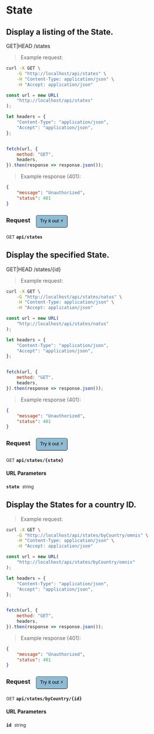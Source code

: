 # State


## Display a listing of the State.


GET|HEAD /states

> Example request:

```bash
curl -X GET \
    -G "http://localhost/api/states" \
    -H "Content-Type: application/json" \
    -H "Accept: application/json"
```

```javascript
const url = new URL(
    "http://localhost/api/states"
);

let headers = {
    "Content-Type": "application/json",
    "Accept": "application/json",
};


fetch(url, {
    method: "GET",
    headers,
}).then(response => response.json());
```


> Example response (401):

```json
{
    "message": "Unauthorized",
    "status": 401
}
```
<div id="execution-results-GETapi-states" hidden>
    <blockquote>Received response<span id="execution-response-status-GETapi-states"></span>:</blockquote>
    <pre class="json"><code id="execution-response-content-GETapi-states"></code></pre>
</div>
<div id="execution-error-GETapi-states" hidden>
    <blockquote>Request failed with error:</blockquote>
    <pre><code id="execution-error-message-GETapi-states"></code></pre>
</div>
<form id="form-GETapi-states" data-method="GET" data-path="api/states" data-authed="0" data-hasfiles="0" data-headers='{"Content-Type":"application\/json","Accept":"application\/json"}' onsubmit="event.preventDefault(); executeTryOut('GETapi-states', this);">
<h3>
    Request&nbsp;&nbsp;&nbsp;
        <button type="button" style="background-color: #8fbcd4; padding: 5px 10px; border-radius: 5px; border-width: thin;" id="btn-tryout-GETapi-states" onclick="tryItOut('GETapi-states');">Try it out ⚡</button>
    <button type="button" style="background-color: #c97a7e; padding: 5px 10px; border-radius: 5px; border-width: thin;" id="btn-canceltryout-GETapi-states" onclick="cancelTryOut('GETapi-states');" hidden>Cancel</button>&nbsp;&nbsp;
    <button type="submit" style="background-color: #6ac174; padding: 5px 10px; border-radius: 5px; border-width: thin;" id="btn-executetryout-GETapi-states" hidden>Send Request 💥</button>
    </h3>
<p>
<small class="badge badge-green">GET</small>
 <b><code>api/states</code></b>
</p>
</form>


## Display the specified State.


GET|HEAD /states/{id}

> Example request:

```bash
curl -X GET \
    -G "http://localhost/api/states/natus" \
    -H "Content-Type: application/json" \
    -H "Accept: application/json"
```

```javascript
const url = new URL(
    "http://localhost/api/states/natus"
);

let headers = {
    "Content-Type": "application/json",
    "Accept": "application/json",
};


fetch(url, {
    method: "GET",
    headers,
}).then(response => response.json());
```


> Example response (401):

```json
{
    "message": "Unauthorized",
    "status": 401
}
```
<div id="execution-results-GETapi-states--state-" hidden>
    <blockquote>Received response<span id="execution-response-status-GETapi-states--state-"></span>:</blockquote>
    <pre class="json"><code id="execution-response-content-GETapi-states--state-"></code></pre>
</div>
<div id="execution-error-GETapi-states--state-" hidden>
    <blockquote>Request failed with error:</blockquote>
    <pre><code id="execution-error-message-GETapi-states--state-"></code></pre>
</div>
<form id="form-GETapi-states--state-" data-method="GET" data-path="api/states/{state}" data-authed="0" data-hasfiles="0" data-headers='{"Content-Type":"application\/json","Accept":"application\/json"}' onsubmit="event.preventDefault(); executeTryOut('GETapi-states--state-', this);">
<h3>
    Request&nbsp;&nbsp;&nbsp;
        <button type="button" style="background-color: #8fbcd4; padding: 5px 10px; border-radius: 5px; border-width: thin;" id="btn-tryout-GETapi-states--state-" onclick="tryItOut('GETapi-states--state-');">Try it out ⚡</button>
    <button type="button" style="background-color: #c97a7e; padding: 5px 10px; border-radius: 5px; border-width: thin;" id="btn-canceltryout-GETapi-states--state-" onclick="cancelTryOut('GETapi-states--state-');" hidden>Cancel</button>&nbsp;&nbsp;
    <button type="submit" style="background-color: #6ac174; padding: 5px 10px; border-radius: 5px; border-width: thin;" id="btn-executetryout-GETapi-states--state-" hidden>Send Request 💥</button>
    </h3>
<p>
<small class="badge badge-green">GET</small>
 <b><code>api/states/{state}</code></b>
</p>
<h4 class="fancy-heading-panel"><b>URL Parameters</b></h4>
<p>
<b><code>state</code></b>&nbsp;&nbsp;<small>string</small>  &nbsp;
<input type="text" name="state" data-endpoint="GETapi-states--state-" data-component="url" required  hidden>
<br>
</p>
</form>


## Display the States for a country ID.




> Example request:

```bash
curl -X GET \
    -G "http://localhost/api/states/byCountry/omnis" \
    -H "Content-Type: application/json" \
    -H "Accept: application/json"
```

```javascript
const url = new URL(
    "http://localhost/api/states/byCountry/omnis"
);

let headers = {
    "Content-Type": "application/json",
    "Accept": "application/json",
};


fetch(url, {
    method: "GET",
    headers,
}).then(response => response.json());
```


> Example response (401):

```json
{
    "message": "Unauthorized",
    "status": 401
}
```
<div id="execution-results-GETapi-states-byCountry--id-" hidden>
    <blockquote>Received response<span id="execution-response-status-GETapi-states-byCountry--id-"></span>:</blockquote>
    <pre class="json"><code id="execution-response-content-GETapi-states-byCountry--id-"></code></pre>
</div>
<div id="execution-error-GETapi-states-byCountry--id-" hidden>
    <blockquote>Request failed with error:</blockquote>
    <pre><code id="execution-error-message-GETapi-states-byCountry--id-"></code></pre>
</div>
<form id="form-GETapi-states-byCountry--id-" data-method="GET" data-path="api/states/byCountry/{id}" data-authed="0" data-hasfiles="0" data-headers='{"Content-Type":"application\/json","Accept":"application\/json"}' onsubmit="event.preventDefault(); executeTryOut('GETapi-states-byCountry--id-', this);">
<h3>
    Request&nbsp;&nbsp;&nbsp;
        <button type="button" style="background-color: #8fbcd4; padding: 5px 10px; border-radius: 5px; border-width: thin;" id="btn-tryout-GETapi-states-byCountry--id-" onclick="tryItOut('GETapi-states-byCountry--id-');">Try it out ⚡</button>
    <button type="button" style="background-color: #c97a7e; padding: 5px 10px; border-radius: 5px; border-width: thin;" id="btn-canceltryout-GETapi-states-byCountry--id-" onclick="cancelTryOut('GETapi-states-byCountry--id-');" hidden>Cancel</button>&nbsp;&nbsp;
    <button type="submit" style="background-color: #6ac174; padding: 5px 10px; border-radius: 5px; border-width: thin;" id="btn-executetryout-GETapi-states-byCountry--id-" hidden>Send Request 💥</button>
    </h3>
<p>
<small class="badge badge-green">GET</small>
 <b><code>api/states/byCountry/{id}</code></b>
</p>
<h4 class="fancy-heading-panel"><b>URL Parameters</b></h4>
<p>
<b><code>id</code></b>&nbsp;&nbsp;<small>string</small>  &nbsp;
<input type="text" name="id" data-endpoint="GETapi-states-byCountry--id-" data-component="url" required  hidden>
<br>
</p>
</form>



